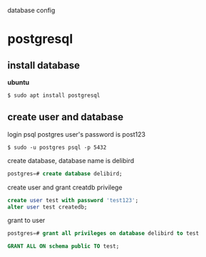 database config

# postgresql
## install database
**ubuntu**

```console
$ sudo apt install postgresql
```

## create user and database

login psql
postgres user's password is post123
```console
$ sudo -u postgres psql -p 5432
```

create database, database name is delibird
```sql
postgres=# create database delibird;
```
create user and grant creatdb privilege
```sql
create user test with password 'test123';
alter user test createdb;
```

grant to user
```sql
postgres=# grant all privileges on database delibird to test

GRANT ALL ON schema public TO test;
```


